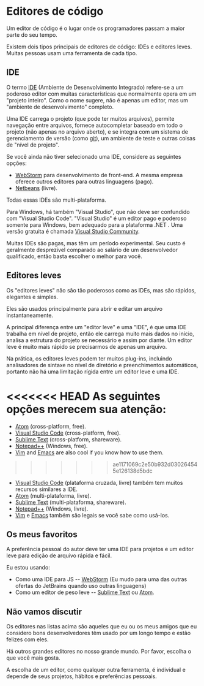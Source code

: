 # Editores de código

Um editor de código é o lugar onde os programadores passam a maior parte do seu tempo.

Existem dois tipos principais de editores de código: IDEs e editores leves. Muitas pessoas usam uma ferramenta de cada tipo.

## IDE

O termo [IDE](https://pt.wikipedia.org/wiki/Ambiente_de_desenvolvimento_integrado) (Ambiente de Desenvolvimento Integrado) refere-se a um poderoso editor com muitas características que normalmente opera em um "projeto inteiro". Como o nome sugere, não é apenas um editor, mas um "ambiente de desenvolvimento" completo.

Uma IDE carrega o projeto (que pode ter muitos arquivos), permite navegação entre arquivos, fornece autocompletar baseado em todo o projeto (não apenas no arquivo aberto), e se integra com um sistema de gerenciamento de versão (como [git](https://git-scm.com/)), um ambiente de teste e outras coisas de "nível de projeto".

Se você ainda não tiver selecionado uma IDE, considere as seguintes opções:

- [WebStorm](http://www.jetbrains.com/webstorm/) para desenvolvimento de front-end. A mesma empresa oferece outros editores para outras linguagens (pago).
- [Netbeans](http://netbeans.org/) (livre).

Todas essas IDEs são multi-plataforma.

Para Windows, há também "Visual Studio", que não deve ser confundido com "Visual Studio Code". "Visual Studio" é um editor pago e poderoso somente para Windows, bem adequado para a plataforma .NET . Uma versão gratuita é chamada [Visual Studio Community](https://www.visualstudio.com/vs/community/).

Muitas IDEs são pagas, mas têm um período experimental. Seu custo é geralmente desprezível comparado ao salário de um desenvolvedor qualificado, então basta escolher o melhor para você.

## Editores leves

Os "editores leves" não são tão poderosos como as IDEs, mas são rápidos, elegantes e simples.

Eles são usados principalmente para abrir e editar um arquivo instantaneamente.

A principal diferença entre um "editor leve" e uma "IDE", é que uma IDE trabalha em nível de projeto, então ele carrega muito mais dados no início, analisa a estrutura do projeto se necessário e assim por diante. Um editor leve é muito mais rápido se precisarmos de apenas um arquivo.

Na prática, os editores leves podem ter muitos plug-ins, incluindo analisadores de sintaxe no nível de diretório e preenchimentos automáticos, portanto não há uma limitação rígida entre um editor leve e uma IDE.

<<<<<<< HEAD
As seguintes opções merecem sua atenção:
=======
- [Atom](https://atom.io/) (cross-platform, free).
- [Visual Studio Code](https://code.visualstudio.com/) (cross-platform, free).
- [Sublime Text](http://www.sublimetext.com) (cross-platform, shareware).
- [Notepad++](https://notepad-plus-plus.org/) (Windows, free).
- [Vim](http://www.vim.org/) and [Emacs](https://www.gnu.org/software/emacs/) are also cool if you know how to use them.
>>>>>>> ae1171069c2e50b932d030264545e126138d5bdc

- [Visual Studio Code](https://code.visualstudio.com/) (plataforma cruzada, livre) também tem muitos recursos similares a IDE.
- [Atom](https://atom.io/) (multi-plataforma, livre).
- [Sublime Text](http://www.sublimetext.com) (multi-plataforma, shareware).
- [Notepad++](https://notepad-plus-plus.org/) (Windows, livre).
- [Vim](http://www.vim.org/) e [Emacs](https://www.gnu.org/software/emacs/) também são legais se você sabe como usá-los.

## Os meus favoritos

A preferência pessoal do autor deve ter uma IDE para projetos e um editor leve para edição de arquivo rápida e fácil.

Eu estou usando:

- Como uma IDE para JS -- [WebStorm](http://www.jetbrains.com/webstorm/) (Eu mudo para uma das outras ofertas do JetBrains quando uso outras linguagens)
- Como um editor de peso leve -- [Sublime Text](http://www.sublimetext.com) ou [Atom](https://atom.io/).

## Não vamos discutir

Os editores nas listas acima são aqueles que eu ou os meus amigos que eu considero bons desenvolvedores têm usado por um longo tempo e estão felizes com eles.

Há outros grandes editores no nosso grande mundo. Por favor, escolha o que você mais gosta.

A escolha de um editor, como qualquer outra ferramenta, é individual e depende de seus projetos, hábitos e preferências pessoais.
